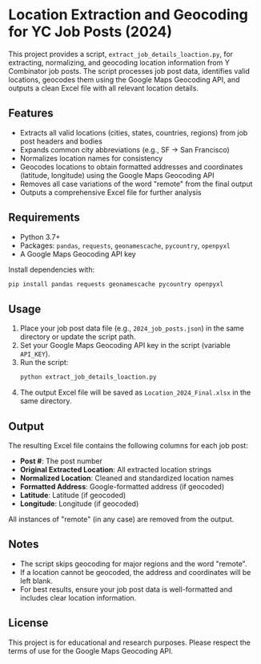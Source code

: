 # Location Extraction and Geocoding for YC Job Posts (2024)

This project provides a script, `extract_job_details_loaction.py`, for extracting, normalizing, and geocoding location information from Y Combinator job posts. The script processes job post data, identifies valid locations, geocodes them using the Google Maps Geocoding API, and outputs a clean Excel file with all relevant location details.

## Features
- Extracts all valid locations (cities, states, countries, regions) from job post headers and bodies
- Expands common city abbreviations (e.g., SF → San Francisco)
- Normalizes location names for consistency
- Geocodes locations to obtain formatted addresses and coordinates (latitude, longitude) using the Google Maps Geocoding API
- Removes all case variations of the word "remote" from the final output
- Outputs a comprehensive Excel file for further analysis

## Requirements
- Python 3.7+
- Packages: `pandas`, `requests`, `geonamescache`, `pycountry`, `openpyxl`
- A Google Maps Geocoding API key

Install dependencies with:
```bash
pip install pandas requests geonamescache pycountry openpyxl
```

## Usage
1. Place your job post data file (e.g., `2024_job_posts.json`) in the same directory or update the script path.
2. Set your Google Maps Geocoding API key in the script (variable `API_KEY`).
3. Run the script:
   ```bash
   python extract_job_details_loaction.py
   ```
4. The output Excel file will be saved as `Location_2024_Final.xlsx` in the same directory.

## Output
The resulting Excel file contains the following columns for each job post:
- **Post #**: The post number
- **Original Extracted Location**: All extracted location strings
- **Normalized Location**: Cleaned and standardized location names
- **Formatted Address**: Google-formatted address (if geocoded)
- **Latitude**: Latitude (if geocoded)
- **Longitude**: Longitude (if geocoded)

All instances of "remote" (in any case) are removed from the output.

## Notes
- The script skips geocoding for major regions and the word "remote".
- If a location cannot be geocoded, the address and coordinates will be left blank.
- For best results, ensure your job post data is well-formatted and includes clear location information.

## License
This project is for educational and research purposes. Please respect the terms of use for the Google Maps Geocoding API. 
